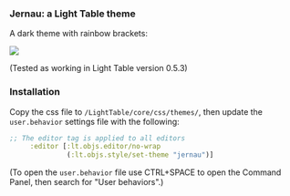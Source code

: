 ### Jernau: a Light Table theme

A dark theme with rainbow brackets:

<img src="https://raw.github.com/Misophistful/jernau-lighttable-theme/master/jernau-lightable-theme.png">

(Tested as working in Light Table version 0.5.3)

### Installation

Copy the css file to `/LightTable/core/css/themes/`, then update the `user.behavior` settings file with the following:

```clojure
;; The editor tag is applied to all editors
     :editor [:lt.objs.editor/no-wrap
              (:lt.objs.style/set-theme "jernau")]
```

(To open the `user.behavior` file use CTRL+SPACE to open the Command Panel, then search for "User behaviors".)
